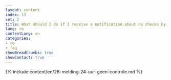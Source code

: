 ```yaml
---
layout: content
index: 13
set: 2
title: What should I do if I receive a notification about no checks by the app for 24 hours?
lang: ro
contentLang: en
categories:
- ro
- faq
showBreadCrumbs: true
showContact: true
---
```

{% include content/en/28-melding-24-uur-geen-controle.md %}
